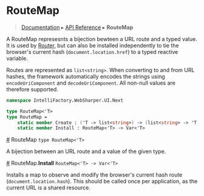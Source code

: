 # RouteMap
> [Documentation](../README.md) ▸ [API Reference](API.md) ▸ **RouteMap**

A RouteMap represesnts a bijection bewteen a URL route and a typed value.
It is used by [Router](Router.md), but can also be installed independently
to tie the browser's current hash (`document.location.href`) to a typed reactive
variable.

Routes are represented as `list<string>`.  When converting to and from URL hashes,
the framework automatically encodes the strings using `encodeUriComponent`
and `decodeUriComponent`.  All non-null values are therefore supported.

```fsharp
namespace IntelliFactory.WebSharper.UI.Next

type RouteMap<'T>
type RouteMap =
    static member Create : ('T -> list<string>) -> (list<string> -> 'T) -> RouteMap<'T>
    static member Install : RouteMap<'T> -> Var<'T>
```

<a href="#RouteMap" name="RouteMap">#</a> RouteMap `type RouteMap<'T>`

A bijection between an URL route and a value of the given type.

<a href="#Install" name="Install">#</a> RouteMap.**Install** `RouteMap<'T> -> Var<'T>`

Installs a map to observe and modify the browser's current hash route (`document.location.hash`).
This should be called once per application, as the current URL is a shared resource.

